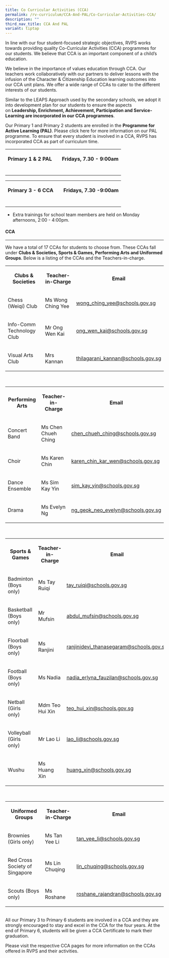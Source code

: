 ```yaml
---
title: Co Curricular Activities (CCA)
permalink: /rv-curriculum/CCA-And-PAL/Co-Curricular-Activities-CCA/
description: ""
third_nav_title: CCA And PAL
variant: tiptap
---
```

<p>In line with our four student-focused strategic objectives, RVPS works
towards providing quality Co-Curricular Activities (CCA) programmes for
our students. We believe that CCA is an important component of a child’s
education.&nbsp;
<br>
</p>
<p>We believe in the importance of values education through CCA. Our teachers
work collaboratively with our partners to deliver lessons with the infusion
of the Character &amp; Citizenship Education learning outcomes into our
CCA unit plans. We offer a wide range of CCAs to cater to the different
interests of our students.
<br>
</p>
<p>Similar to the LEAPS Approach used by the secondary schools, we adopt
it into development plan for our students to ensure the aspects on&nbsp;<strong>Leadership, Enrichment, Achievement, Participation and Service-Learning&nbsp;are incorporated in our CCA programmes</strong>.&nbsp;
<br>
</p>
<p>Our Primary 1 and Primary 2 students are enrolled in the&nbsp;<strong>Programme for Active Learning (PAL)</strong>.&nbsp;Please&nbsp;click
here&nbsp;for more information on our PAL programme. To ensure that every
student is involved in a CCA, RVPS has incorporated CCA as part of curriculum
time.
<br>
</p>
<table style="minWidth: 75px">
<colgroup>
<col>
<col>
<col>
</colgroup>
<tbody>
<tr>
<th rowspan="1" colspan="1">
<p>Primary 1 &amp; 2 PAL</p>
</th>
<th rowspan="1" colspan="1">
<p></p>
</th>
<th rowspan="1" colspan="1">
<p>Fridays, 7.30 - 9:00am</p>
</th>
</tr>
<tr>
<td rowspan="1" colspan="1">
<p></p>
</td>
<td rowspan="1" colspan="1">
<p></p>
</td>
<td rowspan="1" colspan="1">
<p></p>
</td>
</tr>
</tbody>
</table>
<table style="minWidth: 75px">
<colgroup>
<col>
<col>
<col>
</colgroup>
<tbody>
<tr>
<th rowspan="1" colspan="1">
<p>Primary 3 - 6 CCA</p>
</th>
<th rowspan="1" colspan="1">
<p></p>
</th>
<th rowspan="1" colspan="1">
<p>Fridays, 7.30 -9:00am</p>
</th>
</tr>
<tr>
<td rowspan="1" colspan="1">
<p></p>
</td>
<td rowspan="1" colspan="1">
<p></p>
</td>
<td rowspan="1" colspan="1">
<p></p>
</td>
</tr>
</tbody>
</table>
<ul data-tight="true" class="tight">
<li>
<p>Extra trainings for school team members are held on Monday afternoons,
2:00 - 4:00pm.
<br>
</p>
</li>
</ul>
<h4>CCA</h4>
<hr>
<p>We have a total of 17 CCAs for students to choose from. These CCAs fall
under&nbsp;<strong>Clubs &amp; Societies, Sports &amp; Games, Performing Arts and Uniformed Groups</strong>.
Below is a listing of the CCAs and the Teachers-in-charge.
<br>
</p>
<table style="minWidth: 75px">
<colgroup>
<col>
<col>
<col>
</colgroup>
<tbody>
<tr>
<th rowspan="1" colspan="1">
<p><strong>Clubs &amp; Societies</strong>
</p>
</th>
<th rowspan="1" colspan="1">
<p>Teacher-in-Charge</p>
</th>
<th rowspan="1" colspan="1">
<p>Email</p>
</th>
</tr>
<tr>
<td rowspan="1" colspan="1">
<p>Chess (Weiqi) Club</p>
</td>
<td rowspan="1" colspan="1">
<p>Ms Wong Ching Yee</p>
</td>
<td rowspan="1" colspan="1">
<p><a href="wong_ching_yee@schools.gov.sg" rel="noopener noreferrer nofollow" target="_blank">wong_ching_yee@schools.gov.sg</a>
</p>
</td>
</tr>
<tr>
<td rowspan="1" colspan="1">
<p>Info-Comm Technology Club</p>
</td>
<td rowspan="1" colspan="1">
<p>Mr Ong Wen Kai</p>
</td>
<td rowspan="1" colspan="1">
<p><a href="tan_beiying@schools.gov.sg" rel="noopener noreferrer nofollow" target="_blank">ong_wen_kai@schools.gov.sg</a>
</p>
</td>
</tr>
<tr>
<td rowspan="1" colspan="1">
<p>Visual Arts Club</p>
</td>
<td rowspan="1" colspan="1">
<p>Mrs Kannan</p>
</td>
<td rowspan="1" colspan="1">
<p><a href="thilagarani_kannan@schools.gov.sg" rel="noopener noreferrer nofollow" target="_blank">thilagarani_kannan@schools.gov.sg</a>
</p>
</td>
</tr>
</tbody>
</table>
<p>
<br>
</p>
<table style="minWidth: 75px">
<colgroup>
<col>
<col>
<col>
</colgroup>
<tbody>
<tr>
<th rowspan="1" colspan="1">
<p><strong>Performing Arts</strong>
</p>
</th>
<th rowspan="1" colspan="1">
<p>Teacher-in-Charge</p>
</th>
<th rowspan="1" colspan="1">
<p>Email</p>
</th>
</tr>
<tr>
<td rowspan="1" colspan="1">
<p>Concert Band</p>
</td>
<td rowspan="1" colspan="1">
<p>Ms Chen Chueh Ching</p>
</td>
<td rowspan="1" colspan="1">
<p><a href="chen_chueh_ching@schools.gov.sg" rel="noopener noreferrer nofollow" target="_blank">chen_chueh_ching@schools.gov.sg</a>
</p>
</td>
</tr>
<tr>
<td rowspan="1" colspan="1">
<p>Choir</p>
</td>
<td rowspan="1" colspan="1">
<p>Ms Karen Chin</p>
</td>
<td rowspan="1" colspan="1">
<p><a href="karen_chin_kar_wen@schools.gov.sg" rel="noopener noreferrer nofollow" target="_blank">karen_chin_kar_wen@schools.gov.sg</a>
</p>
</td>
</tr>
<tr>
<td rowspan="1" colspan="1">
<p>Dance Ensemble</p>
</td>
<td rowspan="1" colspan="1">
<p>Ms Sim Kay Yin</p>
</td>
<td rowspan="1" colspan="1">
<p><a href="sim_kay_yin@schools.gov.sg" rel="noopener noreferrer nofollow" target="_blank">sim_kay_yin@schools.gov.sg</a>
</p>
</td>
</tr>
<tr>
<td rowspan="1" colspan="1">
<p>Drama</p>
</td>
<td rowspan="1" colspan="1">
<p>Ms Evelyn Ng</p>
</td>
<td rowspan="1" colspan="1">
<p><a href="ng_geok_neo_evelyn@schools.gov.sg" rel="noopener noreferrer nofollow" target="_blank">ng_geok_neo_evelyn@schools.gov.sg</a>
</p>
</td>
</tr>
</tbody>
</table>
<p>
<br>
</p>
<table style="minWidth: 75px">
<colgroup>
<col>
<col>
<col>
</colgroup>
<tbody>
<tr>
<th rowspan="1" colspan="1">
<p><strong>Sports &amp; Games</strong>
</p>
</th>
<th rowspan="1" colspan="1">
<p>Teacher-in-Charge</p>
</th>
<th rowspan="1" colspan="1">
<p>Email</p>
</th>
</tr>
<tr>
<td rowspan="1" colspan="1">
<p>Badminton (Boys only)</p>
</td>
<td rowspan="1" colspan="1">
<p>Ms Tay Ruiqi</p>
</td>
<td rowspan="1" colspan="1">
<p><a href="tay_ruiqi@schools.gov.sg" rel="noopener noreferrer nofollow" target="_blank">tay_ruiqi@schools.gov.sg</a>
</p>
</td>
</tr>
<tr>
<td rowspan="1" colspan="1">
<p>Basketball (Boys only)</p>
</td>
<td rowspan="1" colspan="1">
<p>Mr Mufsin</p>
</td>
<td rowspan="1" colspan="1">
<p><a href="abdul_mufsin@schools.gov.sg" rel="noopener noreferrer nofollow" target="_blank">abdul_mufsin@schools.gov.sg</a>
</p>
</td>
</tr>
<tr>
<td rowspan="1" colspan="1">
<p>Floorball (Boys only)</p>
</td>
<td rowspan="1" colspan="1">
<p>Ms Ranjini</p>
</td>
<td rowspan="1" colspan="1">
<p><a href="ranjinidevi_thanasegaram@schools.gov.sg" rel="noopener noreferrer nofollow" target="_blank">ranjinidevi_thanasegaram@schools.gov.sg</a>
</p>
</td>
</tr>
<tr>
<td rowspan="1" colspan="1">
<p>Football (Boys only)</p>
</td>
<td rowspan="1" colspan="1">
<p>Ms Nadia</p>
</td>
<td rowspan="1" colspan="1">
<p><a href="mailto:nadia_erlyna_fauzilan@schools.gov.sg" rel="noopener noreferrer nofollow" target="_blank">nadia_erlyna_fauzilan@schools.gov.sg</a>
</p>
</td>
</tr>
<tr>
<td rowspan="1" colspan="1">
<p>Netball (Girls only)</p>
</td>
<td rowspan="1" colspan="1">
<p>Mdm Teo Hui Xin</p>
</td>
<td rowspan="1" colspan="1">
<p><a href="teo_hui_xin@schools.gov.sg" rel="noopener noreferrer nofollow" target="_blank">teo_hui_xin@schools.gov.sg</a>
</p>
</td>
</tr>
<tr>
<td rowspan="1" colspan="1">
<p>Volleyball (Girls only)</p>
</td>
<td rowspan="1" colspan="1">
<p>Mr Lao Li</p>
</td>
<td rowspan="1" colspan="1">
<p><a href="lao_li@schools.gov.sg" rel="noopener noreferrer nofollow" target="_blank">lao_li@schools.gov.sg</a>
</p>
</td>
</tr>
<tr>
<td rowspan="1" colspan="1">
<p>Wushu</p>
</td>
<td rowspan="1" colspan="1">
<p>Ms Huang Xin</p>
</td>
<td rowspan="1" colspan="1">
<p><a href="huang_xin@schools.gov.sg" rel="noopener noreferrer nofollow" target="_blank">huang_xin@schools.gov.sg</a>
</p>
</td>
</tr>
</tbody>
</table>
<p>
<br>
</p>
<table style="minWidth: 75px">
<colgroup>
<col>
<col>
<col>
</colgroup>
<tbody>
<tr>
<th rowspan="1" colspan="1">
<p><strong>Uniformed Groups</strong>
</p>
</th>
<th rowspan="1" colspan="1">
<p>Teacher-in-Charge</p>
</th>
<th rowspan="1" colspan="1">
<p>Email</p>
</th>
</tr>
<tr>
<td rowspan="1" colspan="1">
<p>Brownies (Girls only)</p>
</td>
<td rowspan="1" colspan="1">
<p>Ms Tan Yee Li</p>
</td>
<td rowspan="1" colspan="1">
<p><a href="tan_yee_li@schools.gov.sg" rel="noopener noreferrer nofollow" target="_blank">tan_yee_li@schools.gov.sg</a>
</p>
</td>
</tr>
<tr>
<td rowspan="1" colspan="1">
<p>Red Cross Society of Singapore</p>
</td>
<td rowspan="1" colspan="1">
<p>Ms Lin Chuqing</p>
</td>
<td rowspan="1" colspan="1">
<p><a href="lin_chuqing@schools.gov.sg" rel="noopener noreferrer nofollow" target="_blank">lin_chuqing@schools.gov.sg</a>
</p>
</td>
</tr>
<tr>
<td rowspan="1" colspan="1">
<p>Scouts (Boys only)</p>
</td>
<td rowspan="1" colspan="1">
<p>Ms Roshane</p>
</td>
<td rowspan="1" colspan="1">
<p><a href="roshane_rajandran@schools.gov.sg" rel="noopener noreferrer nofollow" target="_blank">roshane_rajandran@schools.gov.sg</a>
</p>
</td>
</tr>
</tbody>
</table>
<p>
<br>All our Primary 3 to Primary 6 students are involved in a CCA and they
are strongly encouraged to stay and excel in&nbsp;the CCA for the four
years. At the end of Primary 6, students will be given a CCA Certificate
to mark their graduation.</p>
<p>Please visit the respective CCA pages for more information on the CCAs
offered in RVPS and their activities.</p>